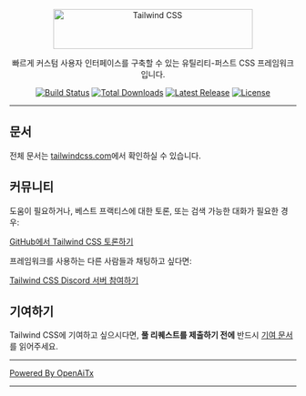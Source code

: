 <p align="center">
  <a href="https://tailwindcss.com" target="_blank">
    <picture>
      <source media="(prefers-color-scheme: dark)" srcset="https://raw.githubusercontent.com/tailwindlabs/tailwindcss/HEAD/.github/logo-dark.svg">
      <source media="(prefers-color-scheme: light)" srcset="https://raw.githubusercontent.com/tailwindlabs/tailwindcss/HEAD/.github/logo-light.svg">
      <img alt="Tailwind CSS" src="https://raw.githubusercontent.com/tailwindlabs/tailwindcss/HEAD/.github/logo-light.svg" width="350" height="70" style="max-width: 100%;">
    </picture>
  </a>
</p>

<p align="center">
  빠르게 커스텀 사용자 인터페이스를 구축할 수 있는 유틸리티-퍼스트 CSS 프레임워크입니다.
</p>

<p align="center">
    <a href="https://github.com/tailwindlabs/tailwindcss/actions"><img src="https://img.shields.io/github/actions/workflow/status/tailwindlabs/tailwindcss/ci.yml?branch=next" alt="Build Status"></a>
    <a href="https://www.npmjs.com/package/tailwindcss"><img src="https://img.shields.io/npm/dt/tailwindcss.svg" alt="Total Downloads"></a>
    <a href="https://github.com/tailwindcss/tailwindcss/releases"><img src="https://img.shields.io/npm/v/tailwindcss.svg" alt="Latest Release"></a>
    <a href="https://github.com/tailwindcss/tailwindcss/blob/master/LICENSE"><img src="https://img.shields.io/npm/l/tailwindcss.svg" alt="License"></a>
</p>

---

## 문서

전체 문서는 [tailwindcss.com](https://tailwindcss.com)에서 확인하실 수 있습니다.

## 커뮤니티

도움이 필요하거나, 베스트 프랙티스에 대한 토론, 또는 검색 가능한 대화가 필요한 경우:

[GitHub에서 Tailwind CSS 토론하기](https://github.com/tailwindcss/tailwindcss/discussions)

프레임워크를 사용하는 다른 사람들과 채팅하고 싶다면:

[Tailwind CSS Discord 서버 참여하기](https://discord.gg/7NF8GNe)

## 기여하기

Tailwind CSS에 기여하고 싶으시다면, **풀 리퀘스트를 제출하기 전에** 반드시 [기여 문서](https://github.com/tailwindcss/tailwindcss/blob/next/.github/CONTRIBUTING.md)를 읽어주세요.

---

[Powered By OpenAiTx](https://github.com/OpenAiTx/OpenAiTx)

---